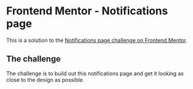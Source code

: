 # Frontend Mentor - Notifications page

This is a solution to the [Notifications page challenge on Frontend Mentor](https://www.frontendmentor.io/challenges/notifications-page-DqK5QAmKbC).

## The challenge

The challenge is to build out this notifications page and get it looking as close to the design as possible.
